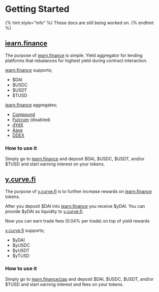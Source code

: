 # Getting Started

{% hint style="info" %}
These docs are still being worked on.
{% endhint %}

## [iearn.finance](https://iearn.finance)

The purpose of [iearn.finance](https://iearn.finance) is simple. Yield aggregator for lending platforms that rebalances for highest yield during contract interaction.

[iearn.finance](https://iearn.finance) supports;

* $DAI
* $USDC
* $USDT
* $TUSD

[iearn.finance](https://iearn.finance) aggregates;

* [Compound](http://compound.finance/)
* [Fulcrum](https://fulcrum.trade/) (disabled)
* [dYdX](http://dydx.exchange/)
* [Aave](http://aave.com/)
* [DDEX](https://ddex.io/)

### How to use it

Simply go to [iearn.finance](https://iearn.finance) and deposit $DAI, $USDC, $USDT, and/or $TUSD and start earning interest on your tokens.

## [y.curve.fi](https://y.curve.fi)

The purpose of [y.curve.fi](https://y.curve.fi) is to further increase rewards on [iearn.finance](https://iearn.finance) tokens.

After you deposit $DAI into [iearn.finance](https://iearn.finance) you receive $yDAI. You can provide $yDAI as liquidity to [y.curve.fi](https://y.curve.fi).

Now you can earn trade fees (0.04% per trade) on top of yield rewards

[y.curve.fi](https://y.curve.fi) supports;

* $yDAI
* $yUSDC
* $yUSDT
* $yTUSD

### How to use it

Simply go to [iearn.finance/zap](https://iearn.finance/zap) and deposit $DAI, $USDC, $USDT, and/or $TUSD and start earning interest and fees on your tokens.

